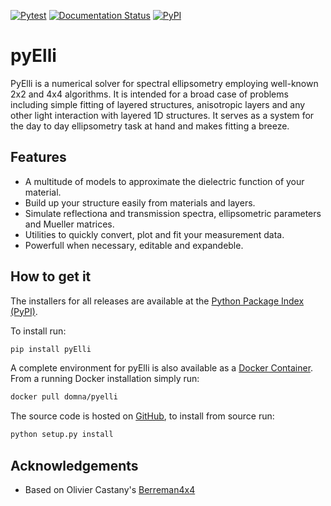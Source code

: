 [![Pytest](https://github.com/PyEllips/pyElli/actions/workflows/pytest.yml/badge.svg)](https://github.com/PyEllips/pyElli/actions/workflows/pytest.yml) [![Documentation Status](https://readthedocs.org/projects/pyelli/badge/?version=latest)](https://pyelli.readthedocs.io/en/latest/?badge=latest) [![PyPI](https://img.shields.io/pypi/v/pyElli)](https://pypi.org/project/pyElli/)


# pyElli
PyElli is a numerical solver for spectral ellipsometry employing well-known 2x2 and 4x4 algorithms.
It is intended for a broad case of problems including simple fitting of layered structures, anisotropic layers and any other light interaction with layered 1D structures.
It serves as a system for the day to day ellipsometry task at hand and makes fitting a breeze.

## Features
- A multitude of models to approximate the dielectric function of your material.
- Build up your structure easily from materials and layers.
- Simulate reflectiona and transmission spectra, ellipsometric parameters and Mueller matrices.
- Utilities to quickly convert, plot and fit your measurement data.
- Powerfull when necessary, editable and expandeble.

## How to get it
The installers for all releases are available at the [Python Package Index (PyPI)](https://pypi.org/project/pyElli/).

To install run:
```sh
pip install pyElli
```

A complete environment for pyElli is also available as a [Docker Container](https://hub.docker.com/r/domna/pyelli).
From a running Docker installation simply run:
```sh
docker pull domna/pyelli
```

The source code is hosted on [GitHub](https://github.com/PyEllips/pyElli), to install from source run:
```sh
python setup.py install
```

## Acknowledgements
- Based on Olivier Castany's [Berreman4x4](https://github.com/Berreman4x4/Berreman4x4)